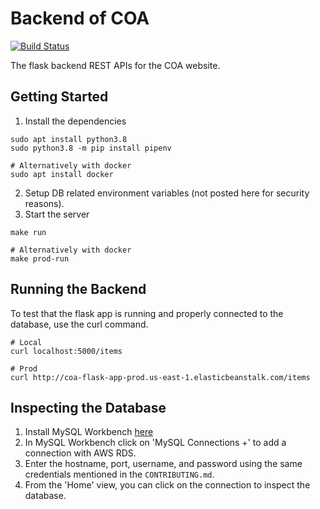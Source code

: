 # Backend of COA

[![Build Status](https://travis-ci.com/CleanOceanAction/coa_flask_app.svg?branch=master)](https://travis-ci.com/CleanOceanAction/coa_flask_app)

The flask backend REST APIs for the COA website.

## Getting Started

1. Install the dependencies

```
sudo apt install python3.8
sudo python3.8 -m pip install pipenv

# Alternatively with docker
sudo apt install docker
```

2. Setup DB related environment variables (not posted here for security reasons).
3. Start the server

```
make run

# Alternatively with docker
make prod-run
```

## Running the Backend

To test that the flask app is running and properly connected to the database,
use the curl command.

```
# Local
curl localhost:5000/items

# Prod
curl http://coa-flask-app-prod.us-east-1.elasticbeanstalk.com/items
```

## Inspecting the Database

1. Install MySQL Workbench [here](https://dev.mysql.com/downloads/workbench/)
2. In MySQL Workbench click on 'MySQL Connections +' to add
   a connection with AWS RDS.
3. Enter the hostname, port, username, and password using the
   same credentials mentioned in the `CONTRIBUTING.md`.
4. From the 'Home' view, you can click on the connection to inspect the database.
